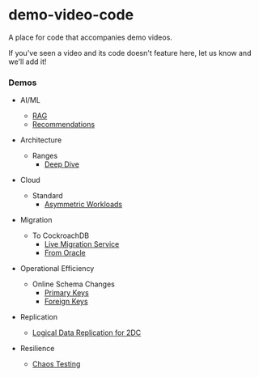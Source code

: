 # demo-video-code
A place for code that accompanies demo videos.

If you've seen a video and its code doesn't feature here, let us know and we'll add it!

### Demos

* AI/ML
  * [RAG](ai_ml/rag/README.md)
  * [Recommendations](ai_ml/recommendations/README.md)

* Architecture
  * Ranges
    * [Deep Dive](architecture/ranges/deep_dive/README.md)

* Cloud
  * Standard
    * [Asymmetric Workloads](cloud/standard/asymmetric-workloads/README.md)

* Migration
  * To CockroachDB
    * [Live Migration Service](migration/to_cockroachdb/live_migration_service/README.md)
    * [From Oracle](migration/to_cockroachdb/from_oracle/README.md)

* Operational Efficiency
  * Online Schema Changes
    * [Primary Keys](online_schema_changes/primary_keys/README.md)
    * [Foreign Keys](online_schema_changes/foreign_keys/README.md)

* Replication
  * [Logical Data Replication for 2DC](replication/ldr/2dc/README.md)

* Resilience
  * [Chaos Testing](resilience/chaos_testing/README.md)